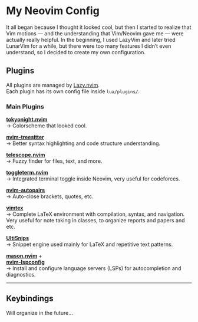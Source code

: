 # My Neovim Config

It all began because I thought it looked cool, but then I started to realize that Vim motions — and the understanding that Vim/Neovim gave me — were actually really helpful.
In the beginning, I used LazyVim and later tried LunarVim for a while, but there were too many features I didn’t even understand, so I decided to create my own configuration.

## Plugins

All plugins are managed by [Lazy.nvim](https://github.com/folke/lazy.nvim).  
Each plugin has its own config file inside `lua/plugins/`.

### Main Plugins

**[tokyonight.nvim](https://github.com/folke/tokyonight.nvim)**  
→ Colorscheme that looked cool.

**[nvim-treesitter](https://github.com/nvim-treesitter/nvim-treesitter)**  
→ Better syntax highlighting and code structure understanding.

**[telescope.nvim](https://github.com/nvim-telescope/telescope.nvim)**  
→ Fuzzy finder for files, text, and more.

**[toggleterm.nvim](https://github.com/akinsho/toggleterm.nvim)**  
→ Integrated terminal toggle inside Neovim, very useful for codeforces.

**[nvim-autopairs](https://github.com/windwp/nvim-autopairs)**  
→ Auto-close brackets, quotes, etc.

**[vimtex](https://github.com/lervag/vimtex)**  
→ Complete LaTeX environment with compilation, syntax, and navigation. Very useful for note taking in classes, to organize reports and papers and etc.

**[UltiSnips](https://github.com/SirVer/ultisnips)**  
→ Snippet engine used mainly for LaTeX and repetitive text patterns.

**[mason.nvim](https://github.com/williamboman/mason.nvim)** +  
**[nvim-lspconfig](https://github.com/neovim/nvim-lspconfig)**  
→ Install and configure language servers (LSPs) for autocompletion and diagnostics.

---

## Keybindings

Will organize in the future...
